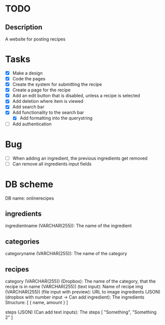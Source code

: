# TODO

## Description
A website for posting recipes

# Tasks
- [x] Make a design
- [x] Code the pages
- [x] Create the system for submitting the recipe
- [x] Create a page for the recipe
- [x] Add an edit button that is disabled, unless a recipe is selected
- [x] Add deletion where item is viewed
- [x] Add search bar
- [x] Add functionality to the search bar
	- [x] Add formatting into the querystring
- [ ] Add authentication

# Bug
- [ ] When adding an ingredient, the previous ingredients get removed
- [ ] Can remove all ingredients input fields

# DB scheme
DB name: onlinerecipes

## ingredients
ingredientname (VARCHAR(255)): The name of the ingredient

## categories
categoryname (VARCHAR(255)): The name of the category

## recipes
category (VARCHAR(255)) (Dropbox): The name of the category, that the recipe is in
name (VARCHAR(255)) (text input): Name of recipe
img (VARCHAR(255)) (file input with preview): URL to image
ingredients (JSON) (dropbox with number input -> Can add ingredient): The ingredients
Structure:
[
	{
		name,
		amount
	}
]
		  
steps (JSON) (Can add text inputs): The steps 
[
	"Something",
	"Something 2"
]
